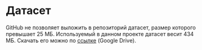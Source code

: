 # Датасет

GitHub не позволяет выложить в репозиторий датасет, размер которого превышает 25 МБ. Используемый в данном проекте датасет весит 434 МБ. Скачать его можно по [ссылке](https://drive.google.com/file/d/1Hv3hMthvBUqmRYq-cqVuKtNtPTA5ADOP) (Google Drive).
